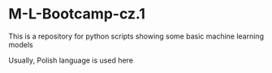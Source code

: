 # M-L-Bootcamp-cz.1
This is a repository for python scripts showing some basic machine learning models


Usually, Polish language is used here
